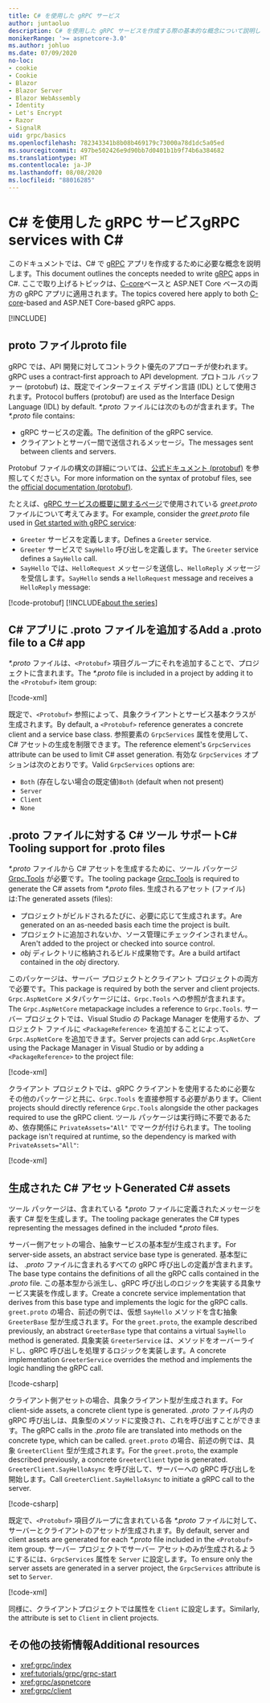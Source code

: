 ```yaml
---
title: C# を使用した gRPC サービス
author: juntaoluo
description: C# を使用した gRPC サービスを作成する際の基本的な概念について説明します。
monikerRange: '>= aspnetcore-3.0'
ms.author: johluo
ms.date: 07/09/2020
no-loc:
- cookie
- Cookie
- Blazor
- Blazor Server
- Blazor WebAssembly
- Identity
- Let's Encrypt
- Razor
- SignalR
uid: grpc/basics
ms.openlocfilehash: 782343341b8b08b469179c73000a78d1dc5a05ed
ms.sourcegitcommit: 497be502426e9d90bb7d0401b1b9f74b6a384682
ms.translationtype: HT
ms.contentlocale: ja-JP
ms.lasthandoff: 08/08/2020
ms.locfileid: "88016285"
---
```

# <a name="grpc-services-with-c"></a><span data-ttu-id="d3ddf-103">C\# を使用した gRPC サービス</span><span class="sxs-lookup"><span data-stu-id="d3ddf-103">gRPC services with C\#</span></span>

<span data-ttu-id="d3ddf-104">このドキュメントでは、C# で [gRPC](https://grpc.io/docs/guides/) アプリを作成するために必要な概念を説明します。</span><span class="sxs-lookup"><span data-stu-id="d3ddf-104">This document outlines the concepts needed to write [gRPC](https://grpc.io/docs/guides/) apps in C#.</span></span> <span data-ttu-id="d3ddf-105">ここで取り上げるトピックは、[C-core](https://grpc.io/blog/grpc-stacks)ベースと ASP.NET Core ベースの両方の gRPC アプリに適用されます。</span><span class="sxs-lookup"><span data-stu-id="d3ddf-105">The topics covered here apply to both [C-core](https://grpc.io/blog/grpc-stacks)-based and ASP.NET Core-based gRPC apps.</span></span>

[!INCLUDE[](~/includes/gRPCazure.md)]

## <a name="proto-file"></a><span data-ttu-id="d3ddf-106">proto ファイル</span><span class="sxs-lookup"><span data-stu-id="d3ddf-106">proto file</span></span>

<span data-ttu-id="d3ddf-107">gRPC では、API 開発に対してコントラクト優先のアプローチが使われます。</span><span class="sxs-lookup"><span data-stu-id="d3ddf-107">gRPC uses a contract-first approach to API development.</span></span> <span data-ttu-id="d3ddf-108">プロトコル バッファー (protobuf) は、既定でインターフェイス デザイン言語 (IDL) として使用されます。</span><span class="sxs-lookup"><span data-stu-id="d3ddf-108">Protocol buffers (protobuf) are used as the Interface Design Language (IDL) by default.</span></span> <span data-ttu-id="d3ddf-109">*\*.proto* ファイルには次のものが含まれます。</span><span class="sxs-lookup"><span data-stu-id="d3ddf-109">The *\*.proto* file contains:</span></span>

* <span data-ttu-id="d3ddf-110">gRPC サービスの定義。</span><span class="sxs-lookup"><span data-stu-id="d3ddf-110">The definition of the gRPC service.</span></span>
* <span data-ttu-id="d3ddf-111">クライアントとサーバー間で送信されるメッセージ。</span><span class="sxs-lookup"><span data-stu-id="d3ddf-111">The messages sent between clients and servers.</span></span>

<span data-ttu-id="d3ddf-112">Protobuf ファイルの構文の詳細については、[公式ドキュメント (protobuf)](https://developers.google.com/protocol-buffers/docs/proto3) を参照してください。</span><span class="sxs-lookup"><span data-stu-id="d3ddf-112">For more information on the syntax of protobuf files, see the [official documentation (protobuf)](https://developers.google.com/protocol-buffers/docs/proto3).</span></span>

<span data-ttu-id="d3ddf-113">たとえば、[gRPC サービスの概要に関するページ](xref:tutorials/grpc/grpc-start)で使用されている *greet.proto* ファイルについて考えてみます。</span><span class="sxs-lookup"><span data-stu-id="d3ddf-113">For example, consider the *greet.proto* file used in [Get started with gRPC service](xref:tutorials/grpc/grpc-start):</span></span>

* <span data-ttu-id="d3ddf-114">`Greeter` サービスを定義します。</span><span class="sxs-lookup"><span data-stu-id="d3ddf-114">Defines a `Greeter` service.</span></span>
* <span data-ttu-id="d3ddf-115">`Greeter` サービスで `SayHello` 呼び出しを定義します。</span><span class="sxs-lookup"><span data-stu-id="d3ddf-115">The `Greeter` service defines a `SayHello` call.</span></span>
* <span data-ttu-id="d3ddf-116">`SayHello` では、`HelloRequest` メッセージを送信し、`HelloReply` メッセージを受信します。</span><span class="sxs-lookup"><span data-stu-id="d3ddf-116">`SayHello` sends a `HelloRequest` message and receives a `HelloReply` message:</span></span>

[!code-protobuf[](~/tutorials/grpc/grpc-start/sample/GrpcGreeter/Protos/greet.proto)]
[!INCLUDE[about the series](~/includes/code-comments-loc.md)]

## <a name="add-a-proto-file-to-a-c-app"></a><span data-ttu-id="d3ddf-117">C\# アプリに .proto ファイルを追加する</span><span class="sxs-lookup"><span data-stu-id="d3ddf-117">Add a .proto file to a C\# app</span></span>

<span data-ttu-id="d3ddf-118">*\*.proto* ファイルは、`<Protobuf>` 項目グループにそれを追加することで、プロジェクトに含まれます。</span><span class="sxs-lookup"><span data-stu-id="d3ddf-118">The *\*.proto* file is included in a project by adding it to the `<Protobuf>` item group:</span></span>

[!code-xml[](~/tutorials/grpc/grpc-start/sample/GrpcGreeter/GrpcGreeter.csproj?highlight=2&range=7-9)]

<span data-ttu-id="d3ddf-119">既定で、`<Protobuf>` 参照によって、具象クライアントとサービス基本クラスが生成されます。</span><span class="sxs-lookup"><span data-stu-id="d3ddf-119">By default, a `<Protobuf>` reference generates a concrete client and a service base class.</span></span> <span data-ttu-id="d3ddf-120">参照要素の `GrpcServices` 属性を使用して、C# アセットの生成を制限できます。</span><span class="sxs-lookup"><span data-stu-id="d3ddf-120">The reference element's `GrpcServices` attribute can be used to limit C# asset generation.</span></span> <span data-ttu-id="d3ddf-121">有効な `GrpcServices` オプションは次のとおりです。</span><span class="sxs-lookup"><span data-stu-id="d3ddf-121">Valid `GrpcServices` options are:</span></span>

* <span data-ttu-id="d3ddf-122">`Both` (存在しない場合の既定値)</span><span class="sxs-lookup"><span data-stu-id="d3ddf-122">`Both` (default when not present)</span></span>
* `Server`
* `Client`
* `None`

## <a name="c-tooling-support-for-proto-files"></a><span data-ttu-id="d3ddf-123">.proto ファイルに対する C# ツール サポート</span><span class="sxs-lookup"><span data-stu-id="d3ddf-123">C# Tooling support for .proto files</span></span>

<span data-ttu-id="d3ddf-124">*\*.proto* ファイルから C# アセットを生成するために、ツール パッケージ [Grpc.Tools](https://www.nuget.org/packages/Grpc.Tools/) が必要です。</span><span class="sxs-lookup"><span data-stu-id="d3ddf-124">The tooling package [Grpc.Tools](https://www.nuget.org/packages/Grpc.Tools/) is required to generate the C# assets from *\*.proto* files.</span></span> <span data-ttu-id="d3ddf-125">生成されるアセット (ファイル) は:</span><span class="sxs-lookup"><span data-stu-id="d3ddf-125">The generated assets (files):</span></span>

* <span data-ttu-id="d3ddf-126">プロジェクトがビルドされるたびに、必要に応じて生成されます。</span><span class="sxs-lookup"><span data-stu-id="d3ddf-126">Are generated on an as-needed basis each time the project is built.</span></span>
* <span data-ttu-id="d3ddf-127">プロジェクトに追加されないか、ソース管理にチェックインされません。</span><span class="sxs-lookup"><span data-stu-id="d3ddf-127">Aren't added to the project or checked into source control.</span></span>
* <span data-ttu-id="d3ddf-128">*obj* ディレクトリに格納されるビルド成果物です。</span><span class="sxs-lookup"><span data-stu-id="d3ddf-128">Are a build artifact contained in the *obj* directory.</span></span>

<span data-ttu-id="d3ddf-129">このパッケージは、サーバー プロジェクトとクライアント プロジェクトの両方で必要です。</span><span class="sxs-lookup"><span data-stu-id="d3ddf-129">This package is required by both the server and client projects.</span></span> <span data-ttu-id="d3ddf-130">`Grpc.AspNetCore` メタパッケージには、`Grpc.Tools` への参照が含まれます。</span><span class="sxs-lookup"><span data-stu-id="d3ddf-130">The `Grpc.AspNetCore` metapackage includes a reference to `Grpc.Tools`.</span></span> <span data-ttu-id="d3ddf-131">サーバー プロジェクトでは、Visual Studio の Package Manager を使用するか、プロジェクト ファイルに `<PackageReference>` を追加することによって、`Grpc.AspNetCore` を追加できます。</span><span class="sxs-lookup"><span data-stu-id="d3ddf-131">Server projects can add `Grpc.AspNetCore` using the Package Manager in Visual Studio or by adding a `<PackageReference>` to the project file:</span></span>

[!code-xml[](~/tutorials/grpc/grpc-start/sample/GrpcGreeter/GrpcGreeter.csproj?highlight=1&range=12)]

<span data-ttu-id="d3ddf-132">クライアント プロジェクトでは、gRPC クライアントを使用するために必要なその他のパッケージと共に、`Grpc.Tools` を直接参照する必要があります。</span><span class="sxs-lookup"><span data-stu-id="d3ddf-132">Client projects should directly reference `Grpc.Tools` alongside the other packages required to use the gRPC client.</span></span> <span data-ttu-id="d3ddf-133">ツール パッケージは実行時に不要であるため、依存関係に `PrivateAssets="All"` でマークが付けられます。</span><span class="sxs-lookup"><span data-stu-id="d3ddf-133">The tooling package isn't required at runtime, so the dependency is marked with `PrivateAssets="All"`:</span></span>

[!code-xml[](~/tutorials/grpc/grpc-start/sample/GrpcGreeterClient/GrpcGreeterClient.csproj?highlight=3&range=9-11)]

## <a name="generated-c-assets"></a><span data-ttu-id="d3ddf-134">生成された C# アセット</span><span class="sxs-lookup"><span data-stu-id="d3ddf-134">Generated C# assets</span></span>

<span data-ttu-id="d3ddf-135">ツール パッケージは、含まれている *\*.proto* ファイルに定義されたメッセージを表す C# 型を生成します。</span><span class="sxs-lookup"><span data-stu-id="d3ddf-135">The tooling package generates the C# types representing the messages defined in the included *\*.proto* files.</span></span>

<span data-ttu-id="d3ddf-136">サーバー側アセットの場合、抽象サービスの基本型が生成されます。</span><span class="sxs-lookup"><span data-stu-id="d3ddf-136">For server-side assets, an abstract service base type is generated.</span></span> <span data-ttu-id="d3ddf-137">基本型には、 *.proto* ファイルに含まれるすべての gRPC 呼び出しの定義が含まれます。</span><span class="sxs-lookup"><span data-stu-id="d3ddf-137">The base type contains the definitions of all the gRPC calls contained in the *.proto* file.</span></span> <span data-ttu-id="d3ddf-138">この基本型から派生し、gRPC 呼び出しのロジックを実装する具象サービス実装を作成します。</span><span class="sxs-lookup"><span data-stu-id="d3ddf-138">Create a concrete service implementation that derives from this base type and implements the logic for the gRPC calls.</span></span> <span data-ttu-id="d3ddf-139">`greet.proto` の場合、前述の例では、仮想 `SayHello` メソッドを含む抽象 `GreeterBase` 型が生成されます。</span><span class="sxs-lookup"><span data-stu-id="d3ddf-139">For the `greet.proto`, the example described previously, an abstract `GreeterBase` type that contains a virtual `SayHello` method is generated.</span></span> <span data-ttu-id="d3ddf-140">具象実装 `GreeterService` は、メソッドをオーバーライドし、gRPC 呼び出しを処理するロジックを実装します。</span><span class="sxs-lookup"><span data-stu-id="d3ddf-140">A concrete implementation `GreeterService` overrides the method and implements the logic handling the gRPC call.</span></span>

[!code-csharp[](~/tutorials/grpc/grpc-start/sample/GrpcGreeter/Services/GreeterService.cs?name=snippet)]

<span data-ttu-id="d3ddf-141">クライアント側アセットの場合、具象クライアント型が生成されます。</span><span class="sxs-lookup"><span data-stu-id="d3ddf-141">For client-side assets, a concrete client type is generated.</span></span> <span data-ttu-id="d3ddf-142">*.proto* ファイル内の gRPC 呼び出しは、具象型のメソッドに変換され、これを呼び出すことができます。</span><span class="sxs-lookup"><span data-stu-id="d3ddf-142">The gRPC calls in the *.proto* file are translated into methods on the concrete type, which can be called.</span></span> <span data-ttu-id="d3ddf-143">`greet.proto` の場合、前述の例では、具象 `GreeterClient` 型が生成されます。</span><span class="sxs-lookup"><span data-stu-id="d3ddf-143">For the `greet.proto`, the example described previously, a concrete `GreeterClient` type is generated.</span></span> <span data-ttu-id="d3ddf-144">`GreeterClient.SayHelloAsync` を呼び出して、サーバーへの gRPC 呼び出しを開始します。</span><span class="sxs-lookup"><span data-stu-id="d3ddf-144">Call `GreeterClient.SayHelloAsync` to initiate a gRPC call to the server.</span></span>

[!code-csharp[](~/tutorials/grpc/grpc-start/sample/GrpcGreeterClient/Program.cs?name=snippet)]

<span data-ttu-id="d3ddf-145">既定で、`<Protobuf>` 項目グループに含まれている各 *\*.proto* ファイルに対して、サーバーとクライアントのアセットが生成されます。</span><span class="sxs-lookup"><span data-stu-id="d3ddf-145">By default, server and client assets are generated for each *\*.proto* file included in the `<Protobuf>` item group.</span></span> <span data-ttu-id="d3ddf-146">サーバー プロジェクトでサーバー アセットのみが生成されるようにするには、`GrpcServices` 属性を `Server` に設定します。</span><span class="sxs-lookup"><span data-stu-id="d3ddf-146">To ensure only the server assets are generated in a server project, the `GrpcServices` attribute is set to `Server`.</span></span>

[!code-xml[](~/tutorials/grpc/grpc-start/sample/GrpcGreeter/GrpcGreeter.csproj?highlight=2&range=7-9)]

<span data-ttu-id="d3ddf-147">同様に、クライアントプロジェクトでは属性を `Client` に設定します。</span><span class="sxs-lookup"><span data-stu-id="d3ddf-147">Similarly, the attribute is set to `Client` in client projects.</span></span>

## <a name="additional-resources"></a><span data-ttu-id="d3ddf-148">その他の技術情報</span><span class="sxs-lookup"><span data-stu-id="d3ddf-148">Additional resources</span></span>

* <xref:grpc/index>
* <xref:tutorials/grpc/grpc-start>
* <xref:grpc/aspnetcore>
* <xref:grpc/client>
